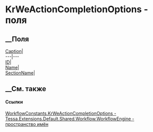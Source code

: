 # KrWeActionCompletionOptions - поля
##  __Поля
[Caption](F_Tessa_Extensions_Default_Shared_Workflow_WorkflowEngine_WorkflowConstants_KrWeActionCompletionOptions_Caption.htm)|  
---|---  
[ID](F_Tessa_Extensions_Default_Shared_Workflow_WorkflowEngine_WorkflowConstants_KrWeActionCompletionOptions_ID.htm)|  
[Name](F_Tessa_Extensions_Default_Shared_Workflow_WorkflowEngine_WorkflowConstants_KrWeActionCompletionOptions_Name.htm)|  
[SectionName](F_Tessa_Extensions_Default_Shared_Workflow_WorkflowEngine_WorkflowConstants_KrWeActionCompletionOptions_SectionName.htm)|  
## __См. также
#### Ссылки
[WorkflowConstants.KrWeActionCompletionOptions -
](T_Tessa_Extensions_Default_Shared_Workflow_WorkflowEngine_WorkflowConstants_KrWeActionCompletionOptions.htm)
[Tessa.Extensions.Default.Shared.Workflow.WorkflowEngine - пространство
имён](N_Tessa_Extensions_Default_Shared_Workflow_WorkflowEngine.htm)
